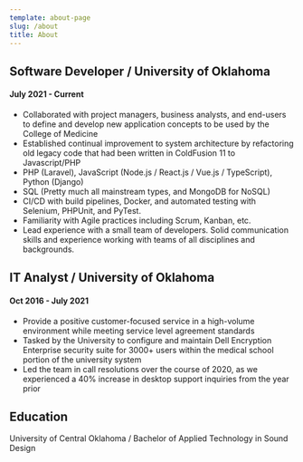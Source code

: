 ```yaml
---
template: about-page
slug: /about
title: About
---
```

## Software Developer / University of Oklahoma

#### July 2021 - Current

* Collaborated with project managers, business analysts, and end-users to define and develop new application concepts to be used by the College of Medicine
* Established continual improvement to system architecture by refactoring old legacy code that had been written in ColdFusion 11 to Javascript/PHP
* PHP (Laravel), JavaScript (Node.js / React.js / Vue.js / TypeScript), Python (Django)
* SQL (Pretty much all mainstream types, and MongoDB for NoSQL)
* CI/CD with build pipelines, Docker, and automated testing with Selenium, PHPUnit, and PyTest.
* Familiarity with Agile practices including Scrum, Kanban, etc.
* Lead experience with a small team of developers. Solid communication skills and experience working with teams of all disciplines and backgrounds.

## IT Analyst / University of Oklahoma

#### Oct 2016 - July 2021

* Provide a positive customer-focused service in a high-volume environment while meeting service level agreement standards
* Tasked by the University to configure and maintain Dell Encryption Enterprise security suite for 3000+ users within the medical school portion of the university system
* Led the team in call resolutions over the course of 2020, as we experienced a 40% increase in desktop support inquiries from the year prior

## Education

University of Central Oklahoma / Bachelor of Applied Technology in Sound Design